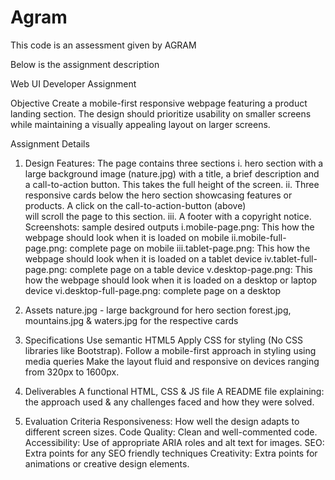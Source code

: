 # Agram

This code is an assessment given by AGRAM

Below is the assignment description

Web UI Developer Assignment

Objective
Create a mobile-first responsive webpage featuring a product landing section. The
design should prioritize usability on smaller screens while maintaining a visually
appealing layout on larger screens.

Assignment Details
1. Design Features:
The page contains three sections
    i. hero section with a large background image (nature.jpg) with a title,
        a brief description and a call-to-action button. This takes the full height of the screen.
    ii. Three responsive cards below the hero section showcasing features or products. A click on the call-to-action-button (above)   
        will scroll the page to this section.
    iii. A footer with a copyright notice.
Screenshots: sample desired outputs
    i.mobile-page.png: This how the webpage should look when it is loaded on mobile
    ii.mobile-full-page.png: complete page on mobile
    iii.tablet-page.png: This how the webpage should look when it is loaded on a tablet device
    iv.tablet-full-page.png: complete page on a table device
    v.desktop-page.png: This how the webpage should look when it is loaded on a desktop or laptop device
    vi.desktop-full-page.png: complete page on a desktop

2. Assets
    nature.jpg - large background for hero section
    forest.jpg, mountains.jpg &amp; waters.jpg for the respective cards

3. Specifications
    Use semantic HTML5
    Apply CSS for styling (No CSS libraries like Bootstrap).
    Follow a mobile-first approach in styling using media queries
    Make the layout fluid and responsive on devices ranging from 320px to 1600px.

4. Deliverables
    A functional HTML, CSS &amp; JS file
    A README file explaining: the approach used &amp; any challenges faced and how they were solved.

5. Evaluation Criteria
    Responsiveness: How well the design adapts to different screen sizes.
    Code Quality: Clean and well-commented code.
    Accessibility: Use of appropriate ARIA roles and alt text for images.
    SEO: Extra points for any SEO friendly techniques
    Creativity: Extra points for animations or creative design elements.